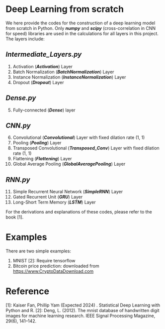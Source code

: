 # Deep Learning from scratch

We here provide the codes for the construction of a deep learning model from scratch in Python. Only **_numpy_** and **_scipy_** (cross-correlation in CNN for speed) libraries are used in the calculations for all layers in this project. The layers include:
## **_Intermediate_Layers.py_**
1. Activation (**_Activation_**) Layer
2. Batch Normalization (**_BatchNormalization_**) Layer
3. Instance Normalization (**_InstanceNormalization_**) Layer
4. Dropout (**_Dropout_**) Layer

## **_Dense.py_**
5. Fully-connected (**_Dense_**) layer

## **_CNN.py_**
6. Convolutional (**_Convolutional_**) Layer with fixed dilation rate (1, 1) 
7. Pooling (**_Pooling_**) Layer
8. Transposed Convolutional (**_Transposed_Conv_**) Layer with fixed dilation rate (1, 1)
9. Flattening (**_Flattening_**) Layer
10. Global Average Pooling (**_GlobalAveragePooling_**) Layer

## **_RNN.py_**
11. Simple Recurrent Neural Network (**_SimpleRNN_**) Layer
12. Gated Recurrent Unit (**_GRU_**) Layer
13. Long-Short Term Memory (**_LSTM_**) Layer

For the derivations and explanations of these codes, please refer to the book [1].


# Examples
There are two simple examples:
1. MNIST [2]: Require tensorflow
2. Bitcoin price prediction: downloaded from https://www.CryptoDataDownload.com

# Reference
[1]: Kaiser Fan, Phillip Yam (Expected 2024) . Statistical Deep Learning with Python and R.
[2]: Deng, L. (2012). The mnist database of handwritten digit images for machine learning research. IEEE Signal Processing Magazine, 29(6), 141–142.